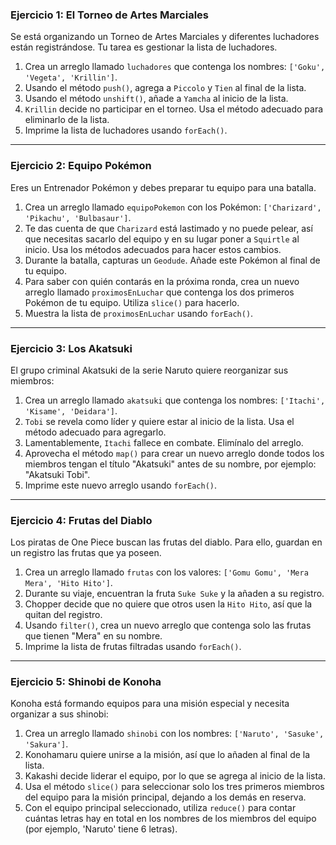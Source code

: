 ### Ejercicio 1: El Torneo de Artes Marciales

Se está organizando un Torneo de Artes Marciales y diferentes luchadores están registrándose. Tu tarea es gestionar la lista de luchadores.

1. Crea un arreglo llamado `luchadores` que contenga los nombres: `['Goku', 'Vegeta', 'Krillin']`.
2. Usando el método `push()`, agrega a `Piccolo` y `Tien` al final de la lista.
3. Usando el método `unshift()`, añade a `Yamcha` al inicio de la lista.
4. `Krillin` decide no participar en el torneo. Usa el método adecuado para eliminarlo de la lista.
5. Imprime la lista de luchadores usando `forEach()`.

---

### Ejercicio 2: Equipo Pokémon

Eres un Entrenador Pokémon y debes preparar tu equipo para una batalla.

1. Crea un arreglo llamado `equipoPokemon` con los Pokémon: `['Charizard', 'Pikachu', 'Bulbasaur']`.
2. Te das cuenta de que `Charizard` está lastimado y no puede pelear, así que necesitas sacarlo del equipo y en su lugar poner a `Squirtle` al inicio. Usa los métodos adecuados para hacer estos cambios.
3. Durante la batalla, capturas un `Geodude`. Añade este Pokémon al final de tu equipo.
4. Para saber con quién contarás en la próxima ronda, crea un nuevo arreglo llamado `proximosEnLuchar` que contenga los dos primeros Pokémon de tu equipo. Utiliza `slice()` para hacerlo.
5. Muestra la lista de `proximosEnLuchar` usando `forEach()`.

---

### Ejercicio 3: Los Akatsuki

El grupo criminal Akatsuki de la serie Naruto quiere reorganizar sus miembros:

1. Crea un arreglo llamado `akatsuki` que contenga los nombres: `['Itachi', 'Kisame', 'Deidara']`.
2. `Tobi` se revela como líder y quiere estar al inicio de la lista. Usa el método adecuado para agregarlo.
3. Lamentablemente, `Itachi` fallece en combate. Elimínalo del arreglo.
4. Aprovecha el método `map()` para crear un nuevo arreglo donde todos los miembros tengan el título "Akatsuki" antes de su nombre, por ejemplo: "Akatsuki Tobi".
5. Imprime este nuevo arreglo usando `forEach()`.

---

### Ejercicio 4: Frutas del Diablo

Los piratas de One Piece buscan las frutas del diablo. Para ello, guardan en un registro las frutas que ya poseen.

1. Crea un arreglo llamado `frutas` con los valores: `['Gomu Gomu', 'Mera Mera', 'Hito Hito']`.
2. Durante su viaje, encuentran la fruta `Suke Suke` y la añaden a su registro.
3. Chopper decide que no quiere que otros usen la `Hito Hito`, así que la quitan del registro.
4. Usando `filter()`, crea un nuevo arreglo que contenga solo las frutas que tienen "Mera" en su nombre.
5. Imprime la lista de frutas filtradas usando `forEach()`.

---

### Ejercicio 5: Shinobi de Konoha

Konoha está formando equipos para una misión especial y necesita organizar a sus shinobi:

1. Crea un arreglo llamado `shinobi` con los nombres: `['Naruto', 'Sasuke', 'Sakura']`.
2. Konohamaru quiere unirse a la misión, así que lo añaden al final de la lista.
3. Kakashi decide liderar el equipo, por lo que se agrega al inicio de la lista.
4. Usa el método `slice()` para seleccionar solo los tres primeros miembros del equipo para la misión principal, dejando a los demás en reserva.
5. Con el equipo principal seleccionado, utiliza `reduce()` para contar cuántas letras hay en total en los nombres de los miembros del equipo (por ejemplo, 'Naruto' tiene 6 letras).